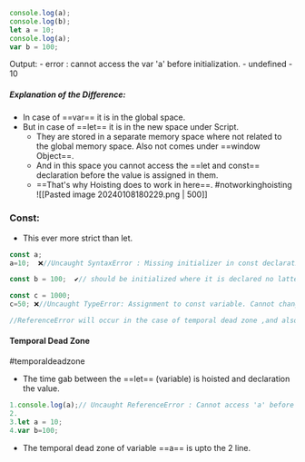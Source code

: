 ```js
console.log(a);
console.log(b);
let a = 10;
console.log(a);
var b = 100;
```
 Output: 
	- error : cannot access the var 'a' before initialization.
	- undefined
	- 10  
##### Explanation of the Difference:
- In case of ==var== it is in the global space.
- But in case of ==let== it is in the new space under Script.
	- They are stored in a separate memory space where not related to the global memory space. Also not comes under ==window Object==.
	- And in this space you cannot access the ==let and const== declaration before the value is assigned in them. 
	- ==That's why Hoisting does to work in here==. #notworkinghoisting
	![[Pasted image 20240108180229.png | 500]]
### Const:
- This ever more strict than let.
```js 
const a;
a=10;  ❌//Uncaught SyntaxError : Missing initializer in const declaration.

const b = 100;  ✔// should be initialized where it is declared no latter initialization allowed.

const c = 1000;
c=50; ❌//Uncaught TypeError: Assignment to const variable. Cannot change the value latter. Once initialised the value cannot be changeable.

//ReferenceError will occur in the case of temporal dead zone ,and also at accessing the var variable not even declared.

```
#### Temporal Dead Zone
#temporaldeadzone
- The time gab between the ==let== (variable) is hoisted and declaration the value.
```js
1.console.log(a);// Uncaught ReferenceError : Cannot access 'a' before intialization.
2.
3.let a = 10;
4.var b=100;
```
- The temporal dead zone of variable ==a== is upto the 2 line.
 
